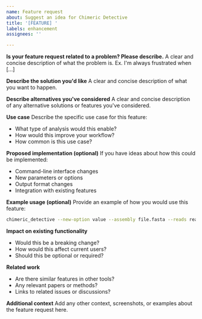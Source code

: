 ```yaml
---
name: Feature request
about: Suggest an idea for Chimeric Detective
title: '[FEATURE] '
labels: enhancement
assignees: ''

---
```


**Is your feature request related to a problem? Please describe.**
A clear and concise description of what the problem is. Ex. I'm always frustrated when [...]

**Describe the solution you'd like**
A clear and concise description of what you want to happen.

**Describe alternatives you've considered**
A clear and concise description of any alternative solutions or features you've considered.

**Use case**
Describe the specific use case for this feature:
- What type of analysis would this enable?
- How would this improve your workflow?
- How common is this use case?

**Proposed implementation (optional)**
If you have ideas about how this could be implemented:
- Command-line interface changes
- New parameters or options
- Output format changes
- Integration with existing features

**Example usage (optional)**
Provide an example of how you would use this feature:
```bash
chimeric_detective --new-option value --assembly file.fasta --reads reads.fastq -o output/
```

**Impact on existing functionality**
- Would this be a breaking change?
- How would this affect current users?
- Should this be optional or required?

**Related work**
- Are there similar features in other tools?
- Any relevant papers or methods?
- Links to related issues or discussions?

**Additional context**
Add any other context, screenshots, or examples about the feature request here.